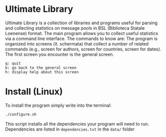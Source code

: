 # Ultimate Library

Ultimate Library is a collection of libraries and programs useful for parsing and collecting statistics on message pools in BSL (Biblioteca Statale Loenense) format. The main program allows you to collect useful statistics via a command line interface. The commands to know are:
The program is organized into screens (it. schermata) that collect a number of related commands (e.g., screen for authors, screen for countries, screen for dates). The first screen you encounter is the general screen.
```
q: quit
b: go back to the general screen
h: display help about this screen
```

# Install (Linux)

To install the program simply write into the terminal:
```bash
./configure.sh
```

This script installs all the dependencies your program will need to run. Dependencies are listed in `dependencies.txt` in the `data/` folder